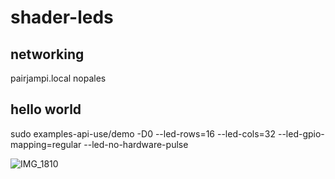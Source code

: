 # shader-leds

## networking
pairjampi.local
nopales

## hello world
sudo examples-api-use/demo -D0 --led-rows=16 --led-cols=32 --led-gpio-mapping=regular --led-no-hardware-pulse

![IMG_1810](https://github.com/user-attachments/assets/c90a0dd8-dd5c-4cc1-a87c-e5f556ebc6c3)
